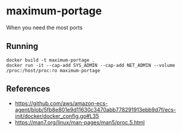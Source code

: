 # maximum-portage
When you need the most ports

## Running

```
docker build -t maximum-portage .
docker run -it --cap-add SYS_ADMIN --cap-add NET_ADMIN --volume /proc:/host/proc:ro maximum-portage
```

## References

- https://github.com/aws/amazon-ecs-agent/blob/5fb8e801e9d11630c3470abb778291913ebb9d7f/ecs-init/docker/docker_config.go#L35
- https://man7.org/linux/man-pages/man5/proc.5.html
